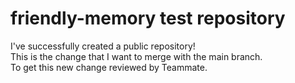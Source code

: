 # friendly-memory test repository
I've successfully created a public repository!  
This is the change that I want to merge with the main branch.  
To get this new change reviewed by Teammate.
